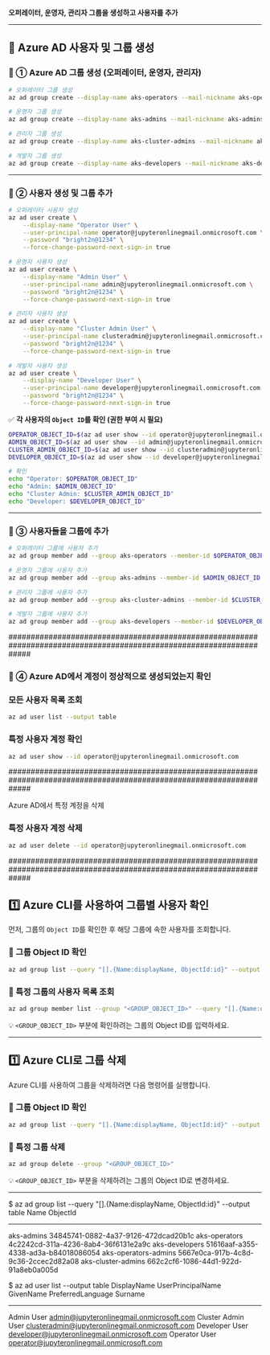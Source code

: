  
**오퍼레이터, 운영자, 관리자 그룹을 생성하고 사용자를 추가**

---

## **🔹 Azure AD 사용자 및 그룹 생성**  

### **🔹 ① Azure AD 그룹 생성 (오퍼레이터, 운영자, 관리자)**  
```bash
# 오퍼레이터 그룹 생성
az ad group create --display-name aks-operators --mail-nickname aks-operators

# 운영자 그룹 생성
az ad group create --display-name aks-admins --mail-nickname aks-admins

# 관리자 그룹 생성
az ad group create --display-name aks-cluster-admins --mail-nickname aks-cluster-admins

# 개발자 그룹 생성
az ad group create --display-name aks-developers --mail-nickname aks-developers
```

---

### **🔹 ② 사용자 생성 및 그룹 추가**  
```bash
# 오퍼레이터 사용자 생성
az ad user create \
    --display-name "Operator User" \
    --user-principal-name operator@jupyteronlinegmail.onmicrosoft.com \
    --password "bright2n@1234" \
    --force-change-password-next-sign-in true

# 운영자 사용자 생성
az ad user create \
    --display-name "Admin User" \
    --user-principal-name admin@jupyteronlinegmail.onmicrosoft.com \
    --password "bright2n@1234" \
    --force-change-password-next-sign-in true

# 관리자 사용자 생성
az ad user create \
    --display-name "Cluster Admin User" \
    --user-principal-name clusteradmin@jupyteronlinegmail.onmicrosoft.com \
    --password "bright2n@1234" \
    --force-change-password-next-sign-in true

# 개발자 사용자 생성
az ad user create \
    --display-name "Developer User" \
    --user-principal-name developer@jupyteronlinegmail.onmicrosoft.com \
    --password "bright2n@1234" \
    --force-change-password-next-sign-in true
```

✅ **각 사용자의 `Object ID`를 확인 (권한 부여 시 필요)**  
```bash
OPERATOR_OBJECT_ID=$(az ad user show --id operator@jupyteronlinegmail.onmicrosoft.com --query id --output tsv)
ADMIN_OBJECT_ID=$(az ad user show --id admin@jupyteronlinegmail.onmicrosoft.com --query id --output tsv)
CLUSTER_ADMIN_OBJECT_ID=$(az ad user show --id clusteradmin@jupyteronlinegmail.onmicrosoft.com --query id --output tsv)
DEVELOPER_OBJECT_ID=$(az ad user show --id developer@jupyteronlinegmail.onmicrosoft.com --query id --output tsv)

# 확인
echo "Operator: $OPERATOR_OBJECT_ID"
echo "Admin: $ADMIN_OBJECT_ID"
echo "Cluster Admin: $CLUSTER_ADMIN_OBJECT_ID"
echo "Developer: $DEVELOPER_OBJECT_ID"
```

---

### **🔹 ③ 사용자들을 그룹에 추가**  
```bash
# 오퍼레이터 그룹에 사용자 추가
az ad group member add --group aks-operators --member-id $OPERATOR_OBJECT_ID

# 운영자 그룹에 사용자 추가
az ad group member add --group aks-admins --member-id $ADMIN_OBJECT_ID

# 관리자 그룹에 사용자 추가
az ad group member add --group aks-cluster-admins --member-id $CLUSTER_ADMIN_OBJECT_ID

# 개발자 그룹에 사용자 추가
az ad group member add --group aks-developers --member-id $DEVELOPER_OBJECT_ID
```


#####################################################################################################################
### **🔹 ④ Azure AD에서 계정이 정상적으로 생성되었는지 확인**  

### 모든 사용자 목록 조회  
```bash
az ad user list --output table
```

### 특정 사용자 계정 확인  
```bash
az ad user show --id operator@jupyteronlinegmail.onmicrosoft.com
```


#####################################################################################################################

Azure AD에서 특정 계정을 삭제

### 특정 사용자 계정 삭제  
```bash
az ad user delete --id operator@jupyteronlinegmail.onmicrosoft.com
```


#####################################################################################################################


## 1️⃣ **Azure CLI를 사용하여 그룹별 사용자 확인**  
먼저, 그룹의 `Object ID`를 확인한 후 해당 그룹에 속한 사용자를 조회합니다.

### 🔹 그룹 Object ID 확인
```sh
az ad group list --query "[].{Name:displayName, ObjectId:id}" --output table
```

### 🔹 특정 그룹의 사용자 목록 조회
```sh
az ad group member list --group "<GROUP_OBJECT_ID>" --query "[].{Name:displayName, UserId:id}" --output table
```
💡 `<GROUP_OBJECT_ID>` 부분에 확인하려는 그룹의 Object ID를 입력하세요.

---


## 1️⃣ **Azure CLI로 그룹 삭제**  
Azure CLI를 사용하여 그룹을 삭제하려면 다음 명령어를 실행합니다.

### 🔹 그룹 Object ID 확인  
```sh
az ad group list --query "[].{Name:displayName, ObjectId:id}" --output table
```

### 🔹 특정 그룹 삭제  
```sh
az ad group delete --group "<GROUP_OBJECT_ID>"
```
💡 `<GROUP_OBJECT_ID>` 부분을 삭제하려는 그룹의 Object ID로 변경하세요.

---


$  az ad group list --query "[].{Name:displayName, ObjectId:id}" --output table
Name                  ObjectId
--------------------  ------------------------------------
aks-admins            34845741-0882-4a37-9126-472dcad20b1c
aks-operators         4c2242cd-311a-4236-8ab4-36f6131e2a9c
aks-developers        51616aaf-a355-4338-ad3a-b84018086054
aks-operators-admins  5667e0ca-917b-4c8d-9c36-2ccec2d82a08
aks-cluster-admins    662c2cf6-1086-44d1-922d-91a8eb0a005d


$ az ad user list --output table
DisplayName         UserPrincipalName                                                GivenName    PreferredLanguage    Surname
------------------  ---------------------------------------------------------------  -----------  -------------------  ---------
Admin User          admin@jupyteronlinegmail.onmicrosoft.com
Cluster Admin User  clusteradmin@jupyteronlinegmail.onmicrosoft.com
Developer User      developer@jupyteronlinegmail.onmicrosoft.com
Operator User       operator@jupyteronlinegmail.onmicrosoft.com

